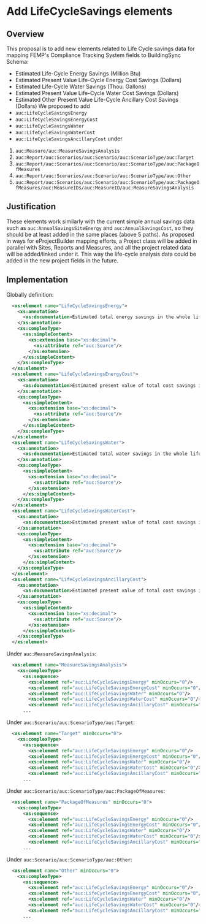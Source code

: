 # Add LifeCycleSavings elements

## Overview

This proposal is to add new elements related to Life Cycle savings data for mapping FEMP's Compliance Tracking System fields to BuildingSync Schema: 
* Estimated Life-Cycle Energy Savings (Million Btu)
* Estimated Present Value Life-Cycle Energy Cost Savings (Dollars)
* Estimated Life-Cycle Water Savings (Thou. Gallons)
* Estimated Present Value Life-Cycle Water Cost Savings (Dollars)
* Estimated Other Present Value Life-Cycle Ancillary Cost Savings (Dollars)
We proposed to add
* `auc:LifeCycleSavingsEnergy`
* `auc:LifeCycleSavingsEnergyCost`
* `auc:LifeCycleSavingsWater`
* `auc:LifeCycleSavingsWaterCost`
* `auc:LifeCycleSavingsAncillaryCost`
under 
1. `auc:Measure/auc:MeasureSavingsAnalysis`
2. `auc:Report/auc:Scenarios/auc:Scenario/auc:ScenarioType/auc:Target`
3. `auc:Report/auc:Scenarios/auc:Scenario/auc:ScenarioType/auc:PackageOfMeasures`
4. `auc:Report/auc:Scenarios/auc:Scenario/auc:ScenarioType/auc:Other`
5. `auc:Report/auc:Scenarios/auc:Scenario/auc:ScenarioType/auc:PackageOfMeasures/auc:MeasureIDs/auc:MeasureID/auc:MeasureSavingsAnalysis`

## Justification

These elements work similarly with the current simple annual savings data such as `auc:AnnualSavingsSiteEnergy` and `auc:AnnualSavingsCost`, so they should be at least added in the same places (above 5 paths). 
As proposed in ways for eProjectBuilder mapping efforts, a Project class will be added in parallel with Sites, Reports and Measures, and all the project related data will be added/linked under it. This way the life-cycle analysis data could be added in the new project fields in the future. 

## Implementation
Globally definition:
```xml
  <xs:element name="LifeCycleSavingsEnergy">
    <xs:annotation>
      <xs:documentation>Estimated total energy savings in the whole life cycle (MMBtu)</xs:documentation>
    </xs:annotation>
    <xs:complexType>
      <xs:simpleContent>
        <xs:extension base="xs:decimal">
          <xs:attribute ref="auc:Source"/>
        </xs:extension>
      </xs:simpleContent>
    </xs:complexType>
  </xs:element>
  <xs:element name="LifeCycleSavingsEnergyCost">
    <xs:annotation>
      <xs:documentation>Estimated present value of total cost savings in energy costs in the whole life cycle ($)</xs:documentation>
    </xs:annotation>
    <xs:complexType>
      <xs:simpleContent>
        <xs:extension base="xs:decimal">
          <xs:attribute ref="auc:Source"/>
        </xs:extension>
      </xs:simpleContent>
    </xs:complexType>
  </xs:element>
  <xs:element name="LifeCycleSavingsWater">
    <xs:annotation>
      <xs:documentation>Estimated total water savings in the whole life cycle (gal)</xs:documentation>
    </xs:annotation>
    <xs:complexType>
      <xs:simpleContent>
        <xs:extension base="xs:decimal">
          <xs:attribute ref="auc:Source"/>
        </xs:extension>
      </xs:simpleContent>
    </xs:complexType>
  </xs:element>
  <xs:element name="LifeCycleSavingsWaterCost">
    <xs:annotation>
      <xs:documentation>Estimated present value of total cost savings in water costs in the whole life cycle ($)</xs:documentation>
    </xs:annotation>
    <xs:complexType>
      <xs:simpleContent>
        <xs:extension base="xs:decimal">
          <xs:attribute ref="auc:Source"/>
        </xs:extension>
      </xs:simpleContent>
    </xs:complexType>
  </xs:element>
  <xs:element name="LifeCycleSavingsAncillaryCost">
    <xs:annotation>
      <xs:documentation>Estimated present value of total cost savings in ancillary/other costs in the whole life cycle ($)</xs:documentation>
    </xs:annotation>
    <xs:complexType>
      <xs:simpleContent>
        <xs:extension base="xs:decimal">
          <xs:attribute ref="auc:Source"/>
        </xs:extension>
      </xs:simpleContent>
    </xs:complexType>
  </xs:element>
```
Under `auc:MeasureSavingsAnalysis`:
```xml
  <xs:element name="MeasureSavingsAnalysis">
    <xs:complexType>
      <xs:sequence>
        <xs:element ref="auc:LifeCycleSavingsEnergy" minOccurs="0"/>
        <xs:element ref="auc:LifeCycleSavingsEnergyCost" minOccurs="0"/>
        <xs:element ref="auc:LifeCycleSavingsWater" minOccurs="0"/>
        <xs:element ref="auc:LifeCycleSavingsWaterCost" minOccurs="0"/>
        <xs:element ref="auc:LifeCycleSavingsAncillaryCost" minOccurs="0"/>
      ...
```
Under `auc:Scenario/auc:ScenarioType/auc:Target`:
```xml
  <xs:element name="Target" minOccurs="0">
    <xs:complexType>
      <xs:sequence>
        <xs:element ref="auc:LifeCycleSavingsEnergy" minOccurs="0"/>
        <xs:element ref="auc:LifeCycleSavingsEnergyCost" minOccurs="0"/>
        <xs:element ref="auc:LifeCycleSavingsWater" minOccurs="0"/>
        <xs:element ref="auc:LifeCycleSavingsWaterCost" minOccurs="0"/>
        <xs:element ref="auc:LifeCycleSavingsAncillaryCost" minOccurs="0"/>
      ...
```
Under `auc:Scenario/auc:ScenarioType/auc:PackageOfMeasures`:
```xml
  <xs:element name="PackageOfMeasures" minOccurs="0">
    <xs:complexType>
      <xs:sequence>
        <xs:element ref="auc:LifeCycleSavingsEnergy" minOccurs="0"/>
        <xs:element ref="auc:LifeCycleSavingsEnergyCost" minOccurs="0"/>
        <xs:element ref="auc:LifeCycleSavingsWater" minOccurs="0"/>
        <xs:element ref="auc:LifeCycleSavingsWaterCost" minOccurs="0"/>
        <xs:element ref="auc:LifeCycleSavingsAncillaryCost" minOccurs="0"/>
      ...
```
Under `auc:Scenario/auc:ScenarioType/auc:Other`:
```xml
  <xs:element name="Other" minOccurs="0">
    <xs:complexType>
      <xs:sequence>
        <xs:element ref="auc:LifeCycleSavingsEnergy" minOccurs="0"/>
        <xs:element ref="auc:LifeCycleSavingsEnergyCost" minOccurs="0"/>
        <xs:element ref="auc:LifeCycleSavingsWater" minOccurs="0"/>
        <xs:element ref="auc:LifeCycleSavingsWaterCost" minOccurs="0"/>
        <xs:element ref="auc:LifeCycleSavingsAncillaryCost" minOccurs="0"/>
      ...
```
